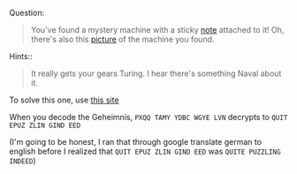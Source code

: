 Question:
>You've found a mystery machine with a sticky [note](https://webshell2017.picoctf.com/static/65c2504106ce38d8c2971ebaada542c7/note.txt) attached to it! Oh, there's also this [picture](https://webshell2017.picoctf.com/static/65c2504106ce38d8c2971ebaada542c7/MysteryBox.png) of the machine you found.

Hints::
>It really gets your gears Turing.
>I hear there's something Naval about it.

To solve this one, use [this site](http://enigma.louisedade.co.uk/enigma.html)

When you decode the Geheimnis, `PXQQ TAMY YDBC WGYE LVN` decrypts to `QUIT EPUZ ZLIN GIND EED`

(I'm going to be honest, I ran that through google translate german to english before I realized that `QUIT EPUZ ZLIN GIND EED` was `QUITE PUZZLING INDEED`)

